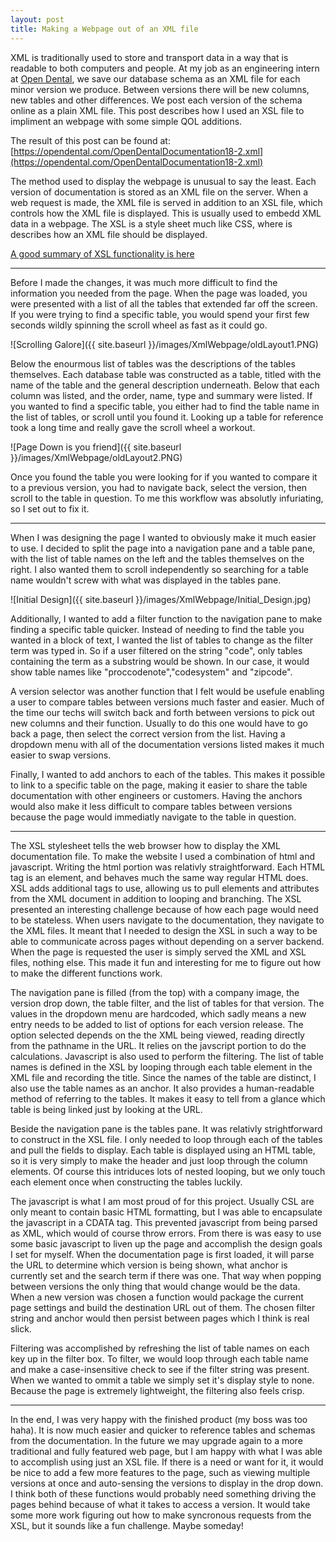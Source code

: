 ```yaml
---
layout: post
title: Making a Webpage out of an XML file
---
```


XML is traditionally used to store and transport data in a way that is readable to both computers and people.  At my job as an engineering intern at [Open Dental](https://www.opendental.com/), we save our database schema as an XML file for each minor version we produce.  Between versions there will be new columns, new tables and other differences.  We post each version of the schema online as a plain XML file.  This post describes how I used an XSL file to impliment an webpage with some simple QOL additions.

The result of this post can be found at: [https://opendental.com/OpenDentalDocumentation18-2.xml](https://opendental.com/OpenDentalDocumentation18-2.xml)

The method used to display the webpage is unusual to say the least.  Each version of documentation is stored as an XML file on the server.  When a web request is made, the XML file is served in addition to an XSL file, which controls how the XML file is displayed.  This is usually used to embedd XML data in a webpage.  The XSL is a style sheet much like CSS, where is describes how an XML file should be displayed.  

[A good summary of XSL functionality is here](https://www.w3.org/Style/XSL/WhatIsXSL.html)

---

Before I made the changes, it was much more difficult to find the information you needed from the page.  When the page was loaded, you were presented with a list of all the tables that extended far off the screen.  If you were trying to find a specific table, you would spend your first few seconds wildly spinning the scroll wheel as fast as it could go.

![Scrolling Galore]({{ site.baseurl }}/images/XmlWebpage/oldLayout1.PNG)



Below the enourmous list of tables was the descriptions of the tables themselves.  Each database table was constructed as a table, titled with the name of the table and the general description underneath.  Below that each column was listed, and the order, name, type and summary were listed.  If you wanted to find a specific table, you either had to find the table name in the list of tables, or scroll until you found it.  Looking up a table for reference took a long time and really gave the scroll wheel a workout.

![Page Down is you friend]({{ site.baseurl }}/images/XmlWebpage/oldLayout2.PNG)

Once you found the table you were looking for if you wanted to compare it to a previous version, you had to navigate back, select the version, then scroll to the table in question.  To me this workflow was absolutly infuriating, so I set out to fix it.

---

When I was designing the page I wanted to obviously make it much easier to use.  I decided to split the page into a navigation pane and a table pane, with the list of table names on the left and the tables themselves on the right.  I also wanted them to scroll independently so searching for a table name wouldn't screw with what was displayed in the tables pane.  

![Initial Design]({{ site.baseurl }}/images/XmlWebpage/Initial_Design.jpg)

Additionally, I wanted to add a filter function to the navigation pane to make finding a specific table quicker.  Instead of needing to find the table you wanted in a block of text, I wanted the list of tables to change as the filter term was typed in.  So if a user filtered  on the string "code", only tables containing the term as a substring would be shown.  In our case, it would show table names like "proccodenote","codesystem" and "zipcode".  

A version selector was another function that I felt would be usefule enabling a user to compare tables between versions much faster and easier.  Much of the time our techs will switch back and forth between versions to pick out new columns and their function.  Usually to do this one would have to go back a page, then select the correct version from the list.  Having a dropdown menu with all of the documentation versions listed makes it much easier to swap versions.

Finally, I wanted to add anchors to each of the tables.  This makes it possible to link to a specific table on the page, making it easier to share the table documentation with other engineers or customers.  Having the anchors would also make it less difficult to compare tables between versions because the page would immediatly navigate to the table in question.

---

The XSL stylesheet tells the web browser how to display the XML documentation file.  To make the website I used a combination of html and javascript.  Writing the html portion was relativly straightforward.  Each HTML tag is an element, and behaves much the same way regular HTML does.  XSL adds additional tags to use, allowing us to pull elements and attributes from the XML document in addition to looping and branching.  The XSL presented an interesting challenge because of how each page would need to be stateless.  When users navigate to the documentation, they navigate to the XML files.  It meant that I needed to design the XSL in such a way to be able to communicate across pages without depending on a server backend.  When the page is requested the user is simply served the XML and XSL files, nothing else.  This made it fun and interesting for me to figure out how to make the different functions work.

The navigation pane is filled (from the top) with a company image, the version drop down, the table filter, and the list of tables for that version.  The values in the dropdown menu are hardcoded, which sadly means a new entry needs to be added to list of options for each version release.  The option selected depends on the the XML being viewed, reading directly from the pathname in the URL.  It relies on the javscript portion to do the calculations.  Javascript is also used to perform the filtering.  The list of table names is defined in the XSL by looping through each table element in the XML file and recording the title.  Since the names of the table are distinct, I also use the table names as an anchor.  It also provides a human-readable method of referring to the tables.  It makes it easy to tell from a glance which table is being linked just by looking at the URL.

Beside the navigation pane is the tables pane.  It was relativly strightforward to construct in the XSL file.  I only needed to loop through each of the tables and pull the fields to display.  Each table is displayed using an HTML table, so it is very simply to make the header and just loop through the column elements.  Of course this intriduces lots of nested looping, but we only touch each element once when constructing the tables luckily.

The javascript is what I am most proud of for this project.  Usually CSL are only meant to contain basic HTML formatting, but I was able to encapsulate the javascript in a CDATA tag.  This prevented javascript from being parsed as XML, which would of course throw errors.  From there is was easy to use some basic javascript to liven up the page and accomplish the design goals I set for myself.  When the documentation page is first loaded, it will parse the URL to determine which version is being shown, what anchor is currently set and the search term if there was one.  That way when popping between versions the only thing that would change would be the data.  When a new version was chosen a function would package the current page settings and build the destination URL out of them.  The chosen filter string and anchor would then persist between pages which I think is real slick.  

Filtering was accomplished by refreshing the list of table names on each key up in the filter box.  To filter, we would loop through each table name and make a case-insensitive check to see if the filter string was present.  When we wanted to ommit a table we simply set it's display style to none.  Because the page is extremely lightweight, the filtering also feels crisp.

---

In the end, I was very happy with the finished product (my boss was too haha).  It is now much easier and quicker to reference tables and schemas from the documentation.  In the future we may upgrade again to a more traditional and fully featured web page, but I am happy with what I was able to accomplish using just an XSL file.  If there is a need or want for it, it would be nice to add a few more features to the page, such as viewing multiple versions at once and auto-sensing the versions to display in the drop down.  I think both of these functions would probably need something driving the pages behind because of what it takes to access a version.  It would take some more work figuring out how to make syncronous requests from the XSL, but it sounds like a fun challenge.  Maybe someday!